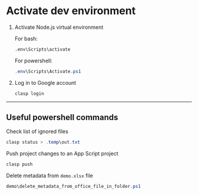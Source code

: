 # Activate dev environment

1. Activate Node.js virtual environment

    For bash:

    ```bash
    .env\Scripts\activate
    ```

    For powershell:

    ```powershell
    .env\Scripts\Activate.ps1
    ```

2. Log in to Google account

    ```powershell
    clasp login
    ```

---

## Useful powershell commands

Check list of ignored files

```powershell
clasp status > .temp\out.txt
```

Push project changes to an App Script project

```powershell
clasp push
```

Delete metadata from `demo.xlsx` file

```powershell
demo\delete_metadata_from_office_file_in_folder.ps1
```